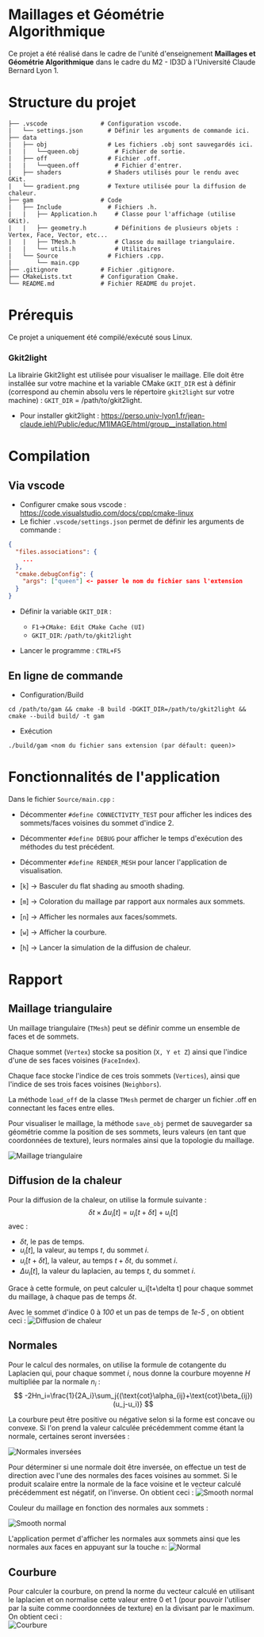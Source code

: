 # Maillages et Géométrie Algorithmique 

Ce projet a été réalisé dans le cadre de l'unité d'enseignement **Maillages et Géométrie Algorithmique** dans le cadre du M2 - ID3D à l'Université Claude Bernard Lyon 1.  

# Structure du projet

```
├── .vscode               # Configuration vscode. 
|   └── settings.json       # Définir les arguments de commande ici.           
├── data                  
|   ├── obj                 # Les fichiers .obj sont sauvegardés ici.          
|   |   └──queen.obj          # Fichier de sortie.
|   ├── off                 # Fichier .off.
|   |   └──queen.off          # Fichier d'entrer.
|   ├── shaders             # Shaders utilisés pour le rendu avec GKit.
|   └── gradient.png        # Texture utilisée pour la diffusion de chaleur. 
├── gam                   # Code 
|   ├── Include             # Fichiers .h.  
|   |   ├── Application.h     # Classe pour l'affichage (utilise GKit). 
|   |   ├── geometry.h        # Définitions de plusieurs objets : Vertex, Face, Vector, etc...
|   |   ├── TMesh.h           # Classe du maillage triangulaire. 
|   |   └── utils.h           # Utilitaires
|   └── Source              # Fichiers .cpp.  
|       └── main.cpp          
├── .gitignore            # Fichier .gitignore.
├── CMakeLists.txt        # Configuration Cmake.
└── README.md             # Fichier README du projet.
```

# Prérequis

Ce projet a uniquement été compilé/exécuté sous Linux.

### Gkit2light

La librairie Gkit2light est utilisée pour visualiser le maillage. Elle doit être installée sur votre machine et la variable CMake `GKIT_DIR` est à définir (correspond au chemin absolu vers le répertoire `gkit2light` sur votre machine) : `GKIT_DIR` = /path/to/gkit2light.

- Pour installer gkit2light : https://perso.univ-lyon1.fr/jean-claude.iehl/Public/educ/M1IMAGE/html/group__installation.html

# Compilation

## Via vscode 

- Configurer cmake sous vscode : https://code.visualstudio.com/docs/cpp/cmake-linux
- Le fichier `.vscode/settings.json` permet de définir les arguments de commande :
```json
{
  "files.associations": {
    ...
  }, 
  "cmake.debugConfig": {
    "args": ["queen"] <- passer le nom du fichier sans l'extension 
  }
}
```
- Définir la variable `GKIT_DIR` : 
  - `F1`->`CMake: Edit CMake Cache (UI)`
  - `GKIT_DIR`: `/path/to/gkit2light`

- Lancer le programme : `CTRL+F5`

## En ligne de commande 

- Configuration/Build 
```
cd /path/to/gam && cmake -B build -DGKIT_DIR=/path/to/gkit2light && cmake --build build/ -t gam 
``` 

- Exécution 
```
./build/gam <nom du fichier sans extension (par défault: queen)>
```

# Fonctionnalités de l'application

Dans le fichier `Source/main.cpp` :
- Décommenter `#define CONNECTIVITY_TEST` pour afficher les indices des sommets/faces voisines du sommet d'indice 2. 
- Décommenter `#define DEBUG` pour afficher le temps d'exécution des méthodes du  test précédent. 
- Décommenter `#define RENDER_MESH` pour lancer l'application de visualisation.  

- [`k`] -> Basculer du flat shading au smooth shading.  
- [`m`] -> Coloration du maillage par rapport aux normales aux sommets.  
- [`n`] -> Afficher les normales aux faces/sommets.  
- [`w`] -> Afficher la courbure.  
- [`h`] -> Lancer la simulation de la diffusion de chaleur.  

# Rapport 

## Maillage triangulaire

Un maillage triangulaire (`TMesh`) peut se définir comme un ensemble de faces et de sommets. 

Chaque sommet (`Vertex`) stocke sa position (`X, Y et Z`) ainsi que l'indice d'une de ses faces voisines (`FaceIndex`).

Chaque face stocke l'indice de ces trois sommets (`Vertices`), ainsi que l'indice de ses trois faces voisines (`Neighbors`).  

La méthode `load_off` de la classe `TMesh` permet de charger un fichier .off en connectant les faces entre elles. 

Pour visualiser le maillage, la méthode `save_obj` permet de sauvegarder sa géométrie comme la position de ses sommets, leurs valeurs (en tant que coordonnées de texture), leurs normales ainsi que la topologie du maillage. 

![Maillage triangulaire](./data/rapport/mesh.png "Maillage triangulaire")

## Diffusion de la chaleur 

Pour la diffusion de la chaleur, on utilise la formule suivante :
$$
\delta t \times \Delta u_i[t]= u_i[t+\delta t] + u_i[t]  
$$
avec :
- $\delta t$, le pas de temps.
- $u_i[t]$, la valeur, au temps $t$, du sommet $i$. 
- $u_i[t+\delta t]$, la valeur, au temps $t+\delta t$, du sommet $i$. 
- $\Delta u_i[t]$, la valeur du laplacien, au temps $t$, du sommet $i$. 

Grace à cette formule, on peut calculer u_i[t+\delta t] pour chaque sommet du maillage, à chaque pas de temps $\delta t$.

Avec le sommet d'indice 0 à *100* et un pas de temps de *1e-5* , on obtient ceci :
![Diffusion de chaleur](./data/rapport/heat_diffusion.png "Diffusion de chaleur")

## Normales 

Pour le calcul des normales, on utilise la formule de cotangente du Laplacien qui, pour chaque sommet $i$, nous donne la courbure moyenne $H$ multipliée par la normale $n_i$ : 
$$
-2Hn_i=\frac{1}{2A_i}\sum_j{(\text{cot}\alpha_{ij}+\text{cot}\beta_{ij})(u_j-u_i)}
$$ 

La courbure peut être positive ou négative selon si la forme est concave ou convexe. Si l'on prend la valeur calculée précédemment comme étant la normale, certaines seront inversées :

![Normales inversées](./data/rapport/normal_orientation.png "Normales inversées")

Pour déterminer si une normale doit être inversée, on effectue un test de direction avec l'une des normales des faces voisines au sommet. Si le produit scalaire entre la normale de la face voisine et le vecteur calculé précédemment est négatif, on l'inverse. On obtient ceci :
![Smooth normal](./data/rapport/smooth_normal.png "Smooth normal")

Couleur du maillage en fonction des normales aux sommets : 

![Smooth normal](./data/rapport/normal2.png "Smooth normal")

L'application permet d'afficher les normales aux sommets ainsi que les normales aux faces en appuyant sur la touche `n`:
![Normal](./data/rapport/normal.png "Normal")

## Courbure  

Pour calculer la courbure, on prend la norme du vecteur calculé en utilisant le laplacien et on normalise cette valeur entre 0 et 1 (pour pouvoir l'utiliser par la suite comme coordonnées de texture) en la divisant par le maximum. On obtient ceci :  
![Courbure](./data/rapport/courbure.png "Courbure")
